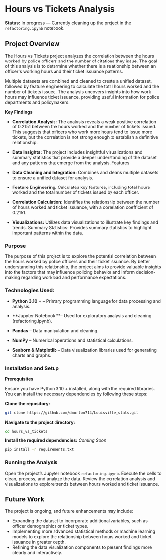 # Hours vs Tickets Analysis

**Status:** In progress — Currently cleaning up the project in the `refactoring.ipynb` notebook.

## Project Overview

The Hours vs Tickets project analyzes the correlation between the hours worked by police officers and the number of citations they issue. The goal of this analysis is to determine whether there is a relationship between an officer's working hours and their ticket issuance patterns.

Multiple datasets are combined and cleaned to create a unified dataset, followed by feature engineering to calculate the total hours worked and the number of tickets issued. The analysis uncovers insights into how work hours may influence ticket issuance, providing useful information for police departments and policymakers.

**Key Findings**

- **Correlation Analysis:** The analysis reveals a weak positive correlation of 0.2151 between the hours worked and the number of tickets issued. This suggests that officers who work more hours tend to issue more tickets, but the correlation is not strong enough to establish a definitive relationship.

- **Data Insights:** The project includes insightful visualizations and summary statistics that provide a deeper understanding of the dataset and any patterns that emerge from the analysis.
Features

- **Data Cleaning and Integration:** Combines and cleans multiple datasets to ensure a unified dataset for analysis.

- **Feature Engineering:** Calculates key features, including total hours worked and the total number of tickets issued by each officer.

- **Correlation Calculation:** Identifies the relationship between the number of hours worked and ticket issuance, with a correlation coefficient of 0.2151.

- **Visualizations:** Utilizes data visualizations to illustrate key findings and trends.
Summary Statistics: Provides summary statistics to highlight important patterns within the data.

### Purpose

The purpose of this project is to explore the potential correlation between the hours worked by police officers and their ticket issuance. By better understanding this relationship, the project aims to provide valuable insights into the factors that may influence policing behavior and inform decision-making regarding workload and performance expectations.

### Technologies Used:

- **Python 3.10** + – Primary programming language for data processing and analysis.

- **Jupyter Notebook **– Used for exploratory analysis and cleaning (refactoring.ipynb).

- **Pandas** – Data manipulation and cleaning.

- **NumPy** – Numerical operations and statistical calculations.

- **Seaborn & Matplotlib** – Data visualization libraries used for generating charts and graphs.

### Installation and Setup

**Prerequisites**

Ensure you have Python 3.10 + installed, along with the required libraries. You can install the necessary dependencies by following these steps:

**Clone the repository:**

```bash
git clone https://github.com/dmorton714/Louisville_stats.git
```

**Navigate to the project directory:**

```bash
cd hours_vs_tickets
```

**Install the required dependencies:**
*Coming Soon* 
```bash
pip install -r requirements.txt
```

### Running the Analysis

Open the project’s Jupyter notebook `refactoring.ipynb`.
Execute the cells to clean, process, and analyze the data.
Review the correlation analysis and visualizations to explore trends between hours worked and ticket issuance.

## Future Work
The project is ongoing, and future enhancements may include:

- Expanding the dataset to incorporate additional variables, such as officer demographics or ticket types.
- Implementing more advanced statistical methods or machine learning models to explore the relationship between hours worked and ticket issuance in greater depth.
- Refining the data visualization components to present findings more clearly and interactively.